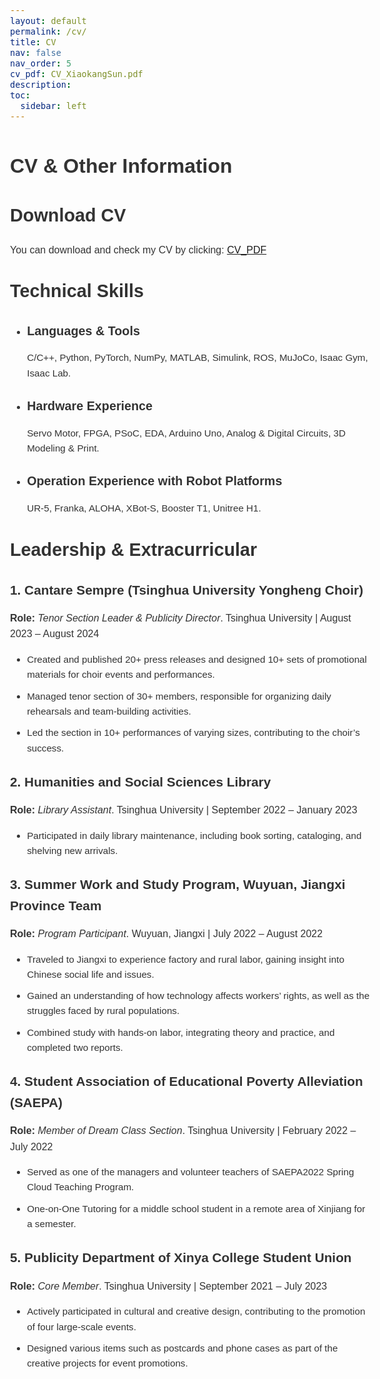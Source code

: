 ```yaml
---
layout: default
permalink: /cv/
title: CV
nav: false
nav_order: 5
cv_pdf: CV_XiaokangSun.pdf
description:
toc:
  sidebar: left
---
```


<style>
/* 调整全局字体 */
body {
    font-size: 16px; /* 基准字体大小 */
    /* font-family: Verdana, sans-serif; */
    font-family: Tahoma, sans-serif;
    line-height: 1.6; /* 行间距 */
    color: #333;
}

/* 针对不同标题的字体大小和粗细 */
h2 {
    font-size: 1.8em; /* 标题2的大小 */
    font-weight: bold; /* 标题加粗 */
    margin-top: 30px;
    margin-bottom: 20px;
}

h3 {
    font-size: 1.3em; /* 标题3的大小 */
    font-weight: bold; /* 标题加粗 */
    margin-top: 25px;
    margin-bottom: 15px;
}

/* 调整段落和列表的字体大小及间距 */
p {
    font-size: 1em; /* 段落字体大小 */
    font-weight: normal; /* 正文字体粗细 */
    margin-bottom: 15px;
}

ul li {
    font-size: 0.95em; /* 列表项字体稍微小一点 */
    margin-bottom: 10px; /* 列表项之间的间距 */
}

/* 强调的文本加粗 */
strong {
    font-weight: bold;
}
</style>

<h1>CV & Other Information</h1>

<h2>Download CV</h2>
You can download and check my CV by clicking: <a href="{{ page.cv_pdf | prepend: 'assets/pdf/' | relative_url}}"
   target="_blank"
   rel="noopener noreferrer">CV_PDF</a>

<div class="technical-skills">
    <h2>Technical Skills</h2>
    <ul>
      <li><h3>Languages & Tools</h3>
    <p>C/C++, Python, PyTorch, NumPy, MATLAB, Simulink, ROS, MuJoCo, Isaac Gym, Isaac Lab.</p></li>
      <li><h3>Hardware Experience</h3>
    <p>Servo Motor, FPGA, PSoC, EDA, Arduino Uno, Analog & Digital Circuits, 3D Modeling & Print.</p></li>
      <li><h3>Operation Experience with Robot Platforms</h3>
    <p>UR-5, Franka, ALOHA, XBot-S, Booster T1, Unitree H1.</p></li>
    </ul>
</div>

<h2>Leadership & Extracurricular</h2>
<div class="experience">
    <h3>1. Cantare Sempre (Tsinghua University Yongheng Choir)</h3>
    <p><strong>Role:</strong> <em>Tenor Section Leader & Publicity Director</em>. Tsinghua University | August 2023 – August 2024</p>
    <ul>
        <li>Created and published 20+ press releases and designed 10+ sets of promotional materials for choir events and performances.</li>
        <li>Managed tenor section of 30+ members, responsible for organizing daily rehearsals and team-building activities.</li>
        <li>Led the section in 10+ performances of varying sizes, contributing to the choir’s success.</li>
    </ul>
</div>
<div class="experience">
    <h3>2. Humanities and Social Sciences Library</h3>
    <p><strong>Role:</strong> <em>Library Assistant</em>. Tsinghua University | September 2022 – January 2023</p>
    <ul>
        <li>Participated in daily library maintenance, including book sorting, cataloging, and shelving new arrivals.</li>
    </ul>
</div>
<div class="experience">
    <h3>3. Summer Work and Study Program, Wuyuan, Jiangxi Province Team</h3>
    <p><strong>Role:</strong> <em>Program Participant</em>. Wuyuan, Jiangxi | July 2022 – August 2022</p>
    <ul>
        <li>Traveled to Jiangxi to experience factory and rural labor, gaining insight into Chinese social life and issues.</li>
        <li>Gained an understanding of how technology affects workers’ rights, as well as the struggles faced by rural populations.</li>
        <li>Combined study with hands-on labor, integrating theory and practice, and completed two reports.</li>
    </ul>
</div>
<div class="experience">
    <h3>4. Student Association of Educational Poverty Alleviation (SAEPA)</h3>
    <p><strong>Role:</strong> <em>Member of Dream Class Section</em>. Tsinghua University | February 2022 – July 2022</p>
    <ul>
        <li>Served as one of the managers and volunteer teachers of SAEPA2022 Spring Cloud Teaching Program.</li>
        <li>One-on-One Tutoring for a middle school student in a remote area of Xinjiang for a semester.</li>
    </ul>
</div>
<div class="experience">
    <h3>5. Publicity Department of Xinya College Student Union</h3>
    <p><strong>Role:</strong> <em>Core Member</em>. Tsinghua University | September 2021 – July 2023</p>
    <ul>
        <li>Actively participated in cultural and creative design, contributing to the promotion of four large-scale events.</li>
        <li>Designed various items such as postcards and phone cases as part of the creative projects for event promotions.</li>
    </ul>
</div>
